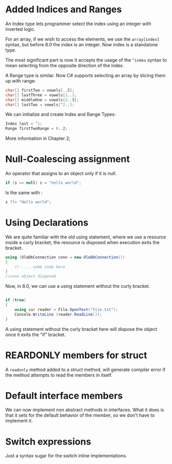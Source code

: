 # Added Indices and Ranges

An Index type lets programmer select the index using an integer with inverted logic.

For an array, if we wish to access the elements, we use the `array[index]` syntax, but before 8.0 the index is an integer. Now index is a standalone type. 

The most significant part is now it accepts the usage of the `^index` syntax to mean selecting from the opposite direction of the index.

A Range type is similar. Now C# supports selecting an array by slicing them up with range:

```c#
char[] firstTwo = vowels[..2];
char[] lastThree = vowels[2..];
char[] middleOne = vowels[2..3];
char[] lastTwo = vowels[^2..];
```

We can initialize and create Index and Range Types:

```c#
Index last = ^1;
Range firstTwoRange = 0..2;
```

More information in Chapter 2;

# Null-Coalescing assignment

An operator that assigns to an object only if it is null.

```c#
if (s == null) s = "hello world";
```

Is the same with :

```c#
s ??= "Hello world";
```

# Using Declarations

We are quite familiar with the old using statement, where we use a resource inside a curly bracket, the resource is disposed when execution exits the bracket.

```c#
using (OleDbConnection conn = new OleDbConnection())
{
    //......some code here
}
//conn object disposed
```

Now, in 8.0, we can use a using statement without the curly bracket.

```c#

if (true) 
{
    using var reader = File.OpenText("file.txt");
    Console.WriteLine (reader.ReadLine());
}
```

A using statement without the curly bracket here will dispose the object once it exits the "if" bracket.

# REARDONLY members for struct

A `readonly` method added to a struct method, will generate compiler error if the method attempts to read the members in itself.

# Default interface members

We can now implement non abstract methods in interfaces. What it does is that it sets for the default behavior of the member, so we don't have to implement it.

# Switch expressions

Just a syntax sugar for the switch inline implementations.



